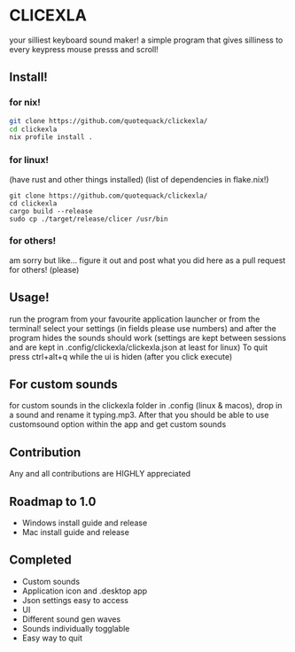 # CLICEXLA
your silliest keyboard sound maker!
a simple program that gives silliness to every keypress mouse presss and scroll!
## Install!
### for nix!
```bash
git clone https://github.com/quotequack/clickexla/
cd clickexla
nix profile install .
```
### for linux!
(have rust and other things installed)
(list of dependencies in flake.nix!)
```
git clone https://github.com/quotequack/clickexla/
cd clickexla
cargo build --release
sudo cp ./target/release/clicer /usr/bin
```
### for others!
am sorry but like... figure it out and post what you did here as a pull request for others! (please)
## Usage!
run the program from your favourite application launcher or from the terminal! select your settings (in fields please use numbers) and after the program hides the sounds should work (settings are kept between sessions and are kept in .config/clickexla/clickexla.json at least for linux)
To quit press ctrl+alt+q while the ui is hiden (after you click execute)
## For custom sounds
for custom sounds in the clickexla folder in .config (linux & macos), drop in a sound and rename it typing.mp3. After that you should be able to use customsound option within the app and get custom sounds
## Contribution 
Any and all contributions are HIGHLY appreciated
## Roadmap to 1.0
* Windows install guide and release
* Mac install guide and release
## Completed
* Custom sounds
* Application icon and .desktop app
* Json settings easy to access
* UI
* Different sound gen waves
* Sounds individually togglable
* Easy way to quit
